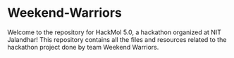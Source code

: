 # Weekend-Warriors
Welcome to the repository for HackMol 5.0, a hackathon organized at NIT Jalandhar! This repository contains all the files and resources related to the hackathon project done by team Weekend Warriors.
